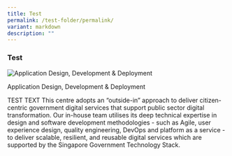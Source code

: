 ```yaml
---
title: Test
permalink: /test-folder/permalink/
variant: markdown
description: ""
---
```

### Test

<!--td {border: 1px solid #cccccc;}br {mso-data-placement:same-cell;}--><div class="row"> <div class="col is-4"> <img alt="Application Design, Development &amp; Deployment" src="/images/Placeholders/Screenshot\_2023\_11\_10\_at\_12\_20\_50\_PM.png"> </div> <div class="col is-8"> <p class="title is-4">Application Design, Development &amp; Deployment</p> TEST TEXT This centre adopts an “outside-in” approach to deliver citizen-centric government digital services that support public sector digital transformation. Our in-house team utilises its deep technical expertise in design and software development methodologies - such as Agile, user experience design, quality engineering, DevOps and platform as a service - to deliver scalable, resilient, and reusable digital services which are supported by the Singapore Government Technology Stack. </div> </div>